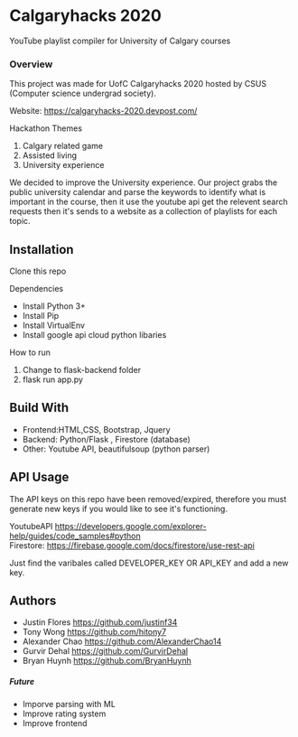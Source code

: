 # Calgaryhacks 2020 
YouTube playlist compiler for University of Calgary courses 

### Overview
This project was made for UofC Calgaryhacks 2020 hosted by CSUS (Computer science undergrad society).

Website: https://calgaryhacks-2020.devpost.com/

Hackathon Themes
1. Calgary related game
2. Assisted living 
3. University experience

We decided to improve the University experience. Our project grabs the public university calendar and parse the keywords to identify what is important in the course, then it use the youtube api get the relevent search requests then it's sends to a website as a collection of playlists for each topic.

## Installation 

Clone this repo 

Dependencies
- Install Python 3+ 
- Install Pip
- Install VirtualEnv
- Install google api cloud python libaries 

How to run
1) Change to flask-backend folder
2) flask run app.py 

## Build With 

- Frontend:HTML,CSS, Bootstrap, Jquery 
- Backend: Python/Flask , Firestore (database)
- Other: Youtube API, beautifulsoup (python parser)
 
## API Usage

The API keys on this repo have been removed/expired, therefore you must generate new keys if you would like to see it's functioning.

YoutubeAPI https://developers.google.com/explorer-help/guides/code_samples#python \
Firestore: https://firebase.google.com/docs/firestore/use-rest-api

Just find the varibales called DEVELOPER_KEY OR API_KEY and add a new key.


## Authors

- Justin Flores https://github.com/justinf34
- Tony Wong  https://github.com/hitony7
- Alexander Chao https://github.com/AlexanderChao14
- Gurvir Dehal https://github.com/GurvirDehal
- Bryan Huynh https://github.com/BryanHuynh

##### Future
- Imporve parsing with ML
- Improve rating system
- Improve frontend




